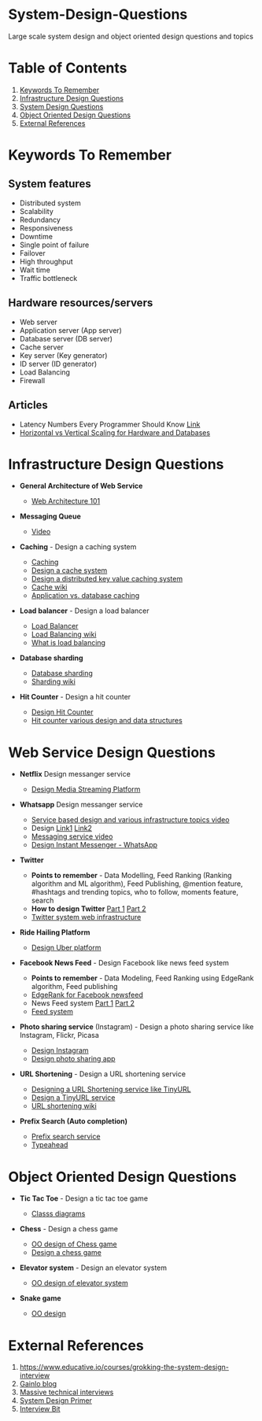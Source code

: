 
# System-Design-Questions
Large scale system design and object oriented design questions and topics


# Table of Contents
1. [Keywords To Remember](#keywords-to-remember)
2. [Infrastructure Design Questions](#infrastructure-design-questions)
3. [System Design Questions](#web-service-design-questions)
4. [Object Oriented Design Questions](#object-oriented-design-questions)
5. [External References](#external-references)

# Keywords To Remember
## System features
* Distributed system
* Scalability 
* Redundancy 
* Responsiveness
* Downtime
* Single point of failure
* Failover
* High throughput
* Wait time
* Traffic bottleneck

## Hardware resources/servers
* Web server
* Application server (App server)
* Database server (DB server)
* Cache server
* Key server (Key generator)
* ID server (ID generator)
* Load Balancing
* Firewall 

## Articles
* Latency Numbers Every Programmer Should Know [Link](https://gist.github.com/jboner/2841832)
* [Horizontal vs Vertical Scaling for Hardware and Databases](https://stackoverflow.com/questions/11707879/difference-between-scaling-horizontally-and-vertically-for-databases)

# Infrastructure Design Questions
* **General Architecture of Web Service** 
	* [Web Architecture 101](https://engineering.videoblocks.com/web-architecture-101-a3224e126947)
* **Messaging Queue**
	* [Video](https://www.youtube.com/watch?v=oUJbuFMyBDk)
* **Caching** - Design a caching system
	* [Caching](https://www.educative.io/courses/grokking-the-system-design-interview/3j6NnJrpp5p)
	* [Design a cache system](http://blog.gainlo.co/index.php/2016/05/17/design-a-cache-system/)
	* [Design a distributed key value caching system](https://www.interviewbit.com/problems/design-cache/)
	* [Cache wiki](https://en.wikipedia.org/wiki/Cache_(computing))
	* [Application vs. database caching](https://lethain.com/introduction-to-architecting-systems-for-scale/)
* **Load balancer** - Design a load balancer
	* [Load Balancer](https://www.educative.io/courses/grokking-the-system-design-interview/3jEwl04BL7Q)
	* [Load Balancing wiki](https://en.wikipedia.org/wiki/Load_balancing_(computing))
	 * [What is load balancing](https://avinetworks.com/what-is-load-balancing/)

* **Database sharding**
	* [Database sharding](https://www.digitalocean.com/community/tutorials/understanding-database-sharding)
	* [Sharding wiki](https://en.wikipedia.org/wiki/Shard_(database_architecture))
* **Hit Counter** - Design a hit counter
	* [Design Hit Counter](http://blog.gainlo.co/index.php/2016/09/12/dropbox-interview-design-hit-counter/)
	* [Hit counter various design and data structures](https://massivetechinterview.blogspot.com/2015/06/algorithm-how-to-count-number-of.html)

# Web Service Design Questions

* **Netflix** Design messanger service 
	* [Design Media Streaming Platform](https://techtakshila.com/system-design-interview/chapter-2)

* **Whatsapp** Design messanger service 
	* [Service based design and various infrastructure topics video](https://www.youtube.com/watch?v=RjQjbJ2UJDg)
	* Design [Link1](https://medium.com/codingurukul/whatsapp-engineering-inside-1-1ef4845ff784) [Link2](https://medium.com/codingurukul/whatsapp-engineering-inside-2-bdd1ec354748)
	* [Messaging service video](https://www.youtube.com/watch?v=WzBzYX1aSrU)
	* [Design Instant Messenger - WhatsApp](https://techtakshila.com/system-design-interview/chapter-1)

* **Twitter**
	* **Points to remember** - Data Modelling, Feed Ranking (Ranking algorithm and ML algorithm), Feed Publishing, @mention feature,  #hashtags and trending topics, who to follow, moments feature, search
	* **How to design Twitter** [Part 1](http://blog.gainlo.co/index.php/2016/02/17/system-design-interview-question-how-to-design-twitter-part-1/) [Part 2](http://blog.gainlo.co/index.php/2016/02/24/system-design-interview-question-how-to-design-twitter-part-2/)
	* [Twitter system web infrastructure](https://github.com/donnemartin/system-design-primer/tree/master/solutions/system_design/twitter)

* **Ride Hailing Platform**
	* [Design Uber platform](https://techtakshila.com/system-design-interview/chapter-3)

* **Facebook News Feed** - Design Facebook like news feed system
	* **Points to remember** - Data Modeling, Feed Ranking using EdgeRank algorithm, Feed publishing
	* [EdgeRank for Facebook newsfeed](https://medium.com/@bansal_ankur/design-a-news-feed-system-6bf42e9f03fb)
	* News Feed system [Part 1](http://blog.gainlo.co/index.php/2016/03/29/design-news-feed-system-part-1-system-design-interview-questions/) [Part 2](http://blog.gainlo.co/index.php/2016/04/05/design-news-feed-system-part-2/)
	* [Feed system](https://massivetechinterview.blogspot.com/2015/08/design-news-feed-system-medium.html)
	
* **Photo sharing service** (Instagram) - Design a photo sharing service like Instagram, Flickr, Picasa
	* [Design Instagram](https://www.educative.io/courses/grokking-the-system-design-interview/m2yDVZnQ8lG)
	* [Design photo sharing app](http://blog.gainlo.co/index.php/2016/03/01/system-design-interview-question-create-a-photo-sharing-app/)

* **URL Shortening** - Design a URL shortening service
	* [Designing a URL Shortening service like TinyURL](https://www.educative.io/courses/grokking-the-system-design-interview/m2ygV4E81AR)
	* [Design a TinyURL service](http://blog.gainlo.co/index.php/2016/03/08/system-design-interview-question-create-tinyurl-system/)
	* [URL shortening wiki](https://en.wikipedia.org/wiki/URL_shortening)

* **Prefix Search (Auto completion)**
	* [Prefix search service](https://medium.com/@prefixyteam/how-we-built-prefixy-a-scalable-prefix-search-service-for-powering-autocomplete-c20f98e2eff1) 
	* [Typeahead](https://en.wikipedia.org/wiki/Typeahead)

# Object Oriented Design Questions

* **Tic Tac Toe** - Design a tic tac toe game
	* [Classs diagrams](https://medium.com/system-designing-interviews/design-tic-tac-toe-game-1b912bba64cf)

* **Chess** - Design a chess game
	* [OO design of Chess game](https://www.geeksforgeeks.org/design-a-chess-game/)
	* [Design a chess game](https://medium.com/system-designing-interviews/design-a-chess-game-dddd7ba11bc0)

* **Elevator system** - Design an elevator system
	* [OO design of elevator system](https://massivetechinterview.blogspot.com/2015/07/thought-works-object-oriented-design.html)

* **Snake game**
	* [OO design](https://massivetechinterview.blogspot.com/2015/10/snake-game-design.html)


# External References
1. https://www.educative.io/courses/grokking-the-system-design-interview
2. [Gainlo blog](http://blog.gainlo.co/index.php/category/system-design-interview-questions/)
3. [Massive technical interviews](https://massivetechinterview.blogspot.com/2015/06/algorithm-how-to-count-number-of.html)
4. [System Design Primer](https://github.com/donnemartin/system-design-primer)
5. [Interview Bit](https://www.interviewbit.com/)
